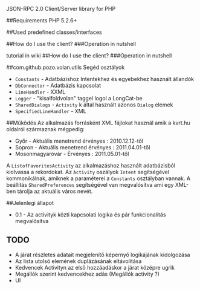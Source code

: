 ﻿JSON-RPC 2.0 Client/Server library for PHP

##Requirements
PHP 5.2.6+

##Used predefined classes/interfaces

##How do I use the client?
###Operation in nutshell

tutorial in wiki
##How do I use the client?
###Operation in nutshell

##com.github.pozo.volan.utils
Segéd osztályok

 - `Constants` - Adatbázishoz Intentekhez és egyebekhez használt állandók
 - `DbConnector` - Adatbázis kapcsolat
 - `LineHandler` - XXML
 - `Logger` - "kisalfoldvolan" taggel logol a LongCat-be
 - `SharedDialogs` - `Activity` k által használt azonos `Dialog` elemek
 - `SpecifiedLineHandler` - XML

##Működés
Az alkalmazás forrásként XML fájlokat használ amik a kvrt.hu oldalról származnak mégpedig:

 - Győr - Aktuális menetrend érvényes : 2010.12.12-től
 - Sopron - Aktuális menetrend érvényes : 2011.04.01-től
 - Mosonmagyaróvár - Érvényes : 2011.05.01-től

A `ListofFavoritesActivity` az alkalmazáshoz használt adatbázisból kiolvassa a rekordokat. Az `Activity` oszályok `Intent` segítségével kommonikálnak, amiknek a paraméterei a `Constants` osztályban vannak. A beállítás  `SharedPreferences` segítségével van megvalósítva ami egy XML-ben tárolja az aktuális város nevét.

##Jelenlegi állapot
 - 0.1 - Az activityk közti kapcsolati logika és pár funkcionalitás megvalósítva

## TODO
 - A járat részletes adatait megjelenítő képernyő logikájának kidolgozása
 - Az lista utolsó elemének duplázásának eltávolítása
 - Kedvencek Activityn az első hozzáadáskor a járat középre ugrik
 - Megállók szerint kedvencekhez adás (Megállók activity ?)
 - UI